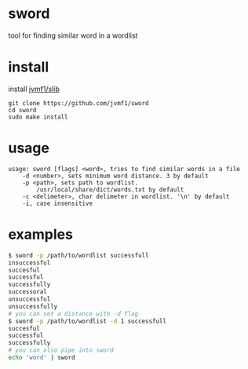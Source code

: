# sword
tool for finding similar word in a wordlist
# install
install [jvmf1/slib](https://github.com/jvmf1/slib)
```
git clone https://github.com/jvmf1/sword
cd sword
sudo make install
```
# usage
```
usage: sword [flags] <word>, tries to find similar words in a file
	-d <number>, sets minimum word distance. 3 by default
	-p <path>, sets path to wordlist.
		/usr/local/share/dict/words.txt by default
	-c <delimeter>, char delimeter in wordlist. '\n' by default
	-i, case insensitive
```
# examples
```sh
$ sword -p /path/to/wordlist successfull
insuccessful
succesful
successful
successfully
successoral
unsuccessful
unsuccessfully
# you can set a distance with -d flag
$ sword -p /path/to/wordlist -d 1 successfull
succesful
successful
successfully
# you can also pipe into sword
echo 'word' | sword
```
